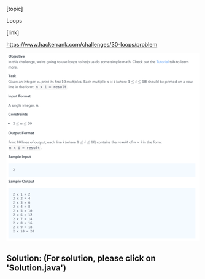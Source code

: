 [topic]

Loops

[link]

https://www.hackerrank.com/challenges/30-loops/problem



![Alt text](../../../../../../resources/thirty.days.of.code/question-5.png?raw=true "Title")

## Solution: (For solution, please click on 'Solution.java')
